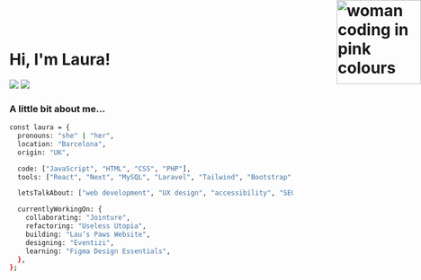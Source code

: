 
# Hi, I'm Laura! <img src="https://media.giphy.com/media/NgurY1o4z080Jfoyzw/giphy.gif" alt="woman coding in pink colours" style="position: absolute; top: 0; right: 0; width: 150px;">
</div> 


[![](https://img.shields.io/badge/-laura--artaza-blue?logo=linkedin)](https://www.linkedin.com/in/laura-artaza/)
[![](https://img.shields.io/badge/-Follow-EA4AAA?logo=github)](https://github.com/lolamindi)    <div style="position: relative;">
 

 ### A little bit about me...

```bash
const laura = {
  pronouns: "she" | "her",
  location: "Barcelona",
  origin: "UK",

  code: ["JavaScript", "HTML", "CSS", "PHP"],
  tools: ["React", "Next", "MySQL", "Laravel", "Tailwind", "Bootstrap", "Jest", "Cypress", "Git", "Figma"],

  letsTalkAbout: ["web development", "UX design", "accessibility", "SEO", "psychology", "literary fiction"],

  currentlyWorkingOn: {
    collaborating: "Jointure",
    refactoring: "Useless Utopia",
    building: "Lau’s Paws Website",
    designing: "Eventizi",
    learning: "Figma Design Essentials",
  },
};
```

</div>
